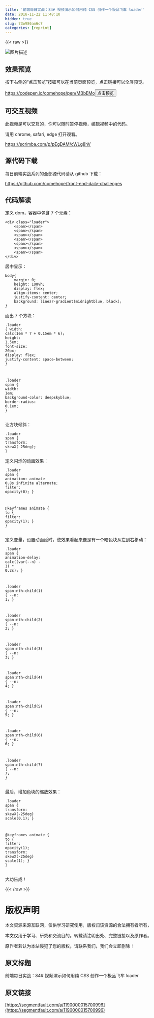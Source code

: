 ```yaml
---
title: '前端每日实战：84# 视频演示如何用纯 CSS 创作一个极品飞车 loader' 
date: 2018-11-22 11:48:10
hidden: true
slug: 73o986am6c7
categories: [reprint]
---
```


{{< raw >}}
<p><span class="img-wrap"><img data-src="/img/bVbd2HZ?w=400&amp;h=301" src="https://static.alili.tech/img/bVbd2HZ?w=400&amp;h=301" alt="&#x56FE;&#x7247;&#x63CF;&#x8FF0;" title="&#x56FE;&#x7247;&#x63CF;&#x8FF0;" style="cursor:pointer;display:inline"></span></p><h2 id="articleHeader0">&#x6548;&#x679C;&#x9884;&#x89C8;</h2><p>&#x6309;&#x4E0B;&#x53F3;&#x4FA7;&#x7684;&#x201C;&#x70B9;&#x51FB;&#x9884;&#x89C8;&#x201D;&#x6309;&#x94AE;&#x53EF;&#x4EE5;&#x5728;&#x5F53;&#x524D;&#x9875;&#x9762;&#x9884;&#x89C8;&#xFF0C;&#x70B9;&#x51FB;&#x94FE;&#x63A5;&#x53EF;&#x4EE5;&#x5168;&#x5C4F;&#x9884;&#x89C8;&#x3002;</p><p><a href="https://codepen.io/comehope/pen/MBbEMo" rel="nofollow noreferrer" target="_blank">https://codepen.io/comehope/pen/MBbEMo</a><button class="btn btn-xs btn-default ml10 preview" data-url="comehope/pen/MBbEMo" data-typeid="3">&#x70B9;&#x51FB;&#x9884;&#x89C8;</button></p><h2 id="articleHeader1">&#x53EF;&#x4EA4;&#x4E92;&#x89C6;&#x9891;</h2><p>&#x6B64;&#x89C6;&#x9891;&#x662F;&#x53EF;&#x4EE5;&#x4EA4;&#x4E92;&#x7684;&#xFF0C;&#x4F60;&#x53EF;&#x4EE5;&#x968F;&#x65F6;&#x6682;&#x505C;&#x89C6;&#x9891;&#xFF0C;&#x7F16;&#x8F91;&#x89C6;&#x9891;&#x4E2D;&#x7684;&#x4EE3;&#x7801;&#x3002;</p><p>&#x8BF7;&#x7528; chrome, safari, edge &#x6253;&#x5F00;&#x89C2;&#x770B;&#x3002;</p><p><a href="https://scrimba.com/p/pEgDAM/cWLg8hV" rel="nofollow noreferrer" target="_blank">https://scrimba.com/p/pEgDAM/cWLg8hV</a></p><h2 id="articleHeader2">&#x6E90;&#x4EE3;&#x7801;&#x4E0B;&#x8F7D;</h2><p>&#x6BCF;&#x65E5;&#x524D;&#x7AEF;&#x5B9E;&#x6218;&#x7CFB;&#x5217;&#x7684;&#x5168;&#x90E8;&#x6E90;&#x4EE3;&#x7801;&#x8BF7;&#x4ECE; github &#x4E0B;&#x8F7D;&#xFF1A;</p><p><a href="https://github.com/comehope/front-end-daily-challenges" rel="nofollow noreferrer" target="_blank">https://github.com/comehope/front-end-daily-challenges</a></p><h2 id="articleHeader3">&#x4EE3;&#x7801;&#x89E3;&#x8BFB;</h2><p>&#x5B9A;&#x4E49; dom&#xFF0C;&#x5BB9;&#x5668;&#x4E2D;&#x5305;&#x542B; 7 &#x4E2A;&#x5143;&#x7D20;&#xFF1A;</p><div class="widget-codetool" style="display:none"><div class="widget-codetool--inner"><span class="selectCode code-tool" data-toggle="tooltip" data-placement="top" title="" data-original-title="&#x5168;&#x9009;"></span> <span type="button" class="copyCode code-tool" data-toggle="tooltip" data-placement="top" data-clipboard-text="&lt;div class=&quot;loader&quot;&gt;
    &lt;span&gt;&lt;/span&gt;
    &lt;span&gt;&lt;/span&gt;
    &lt;span&gt;&lt;/span&gt;
    &lt;span&gt;&lt;/span&gt;
    &lt;span&gt;&lt;/span&gt;
    &lt;span&gt;&lt;/span&gt;
    &lt;span&gt;&lt;/span&gt;
&lt;/div&gt;" title="" data-original-title="&#x590D;&#x5236;"></span> <span type="button" class="saveToNote code-tool" data-toggle="tooltip" data-placement="top" title="" data-original-title="&#x653E;&#x8FDB;&#x7B14;&#x8BB0;"></span></div></div><pre class="xml hljs"><code class="html"><span class="hljs-tag">&lt;<span class="hljs-name">div</span> <span class="hljs-attr">class</span>=<span class="hljs-string">&quot;loader&quot;</span>&gt;</span>
    <span class="hljs-tag">&lt;<span class="hljs-name">span</span>&gt;</span><span class="hljs-tag">&lt;/<span class="hljs-name">span</span>&gt;</span>
    <span class="hljs-tag">&lt;<span class="hljs-name">span</span>&gt;</span><span class="hljs-tag">&lt;/<span class="hljs-name">span</span>&gt;</span>
    <span class="hljs-tag">&lt;<span class="hljs-name">span</span>&gt;</span><span class="hljs-tag">&lt;/<span class="hljs-name">span</span>&gt;</span>
    <span class="hljs-tag">&lt;<span class="hljs-name">span</span>&gt;</span><span class="hljs-tag">&lt;/<span class="hljs-name">span</span>&gt;</span>
    <span class="hljs-tag">&lt;<span class="hljs-name">span</span>&gt;</span><span class="hljs-tag">&lt;/<span class="hljs-name">span</span>&gt;</span>
    <span class="hljs-tag">&lt;<span class="hljs-name">span</span>&gt;</span><span class="hljs-tag">&lt;/<span class="hljs-name">span</span>&gt;</span>
    <span class="hljs-tag">&lt;<span class="hljs-name">span</span>&gt;</span><span class="hljs-tag">&lt;/<span class="hljs-name">span</span>&gt;</span>
<span class="hljs-tag">&lt;/<span class="hljs-name">div</span>&gt;</span></code></pre><p>&#x5C45;&#x4E2D;&#x663E;&#x793A;&#xFF1A;</p><div class="widget-codetool" style="display:none"><div class="widget-codetool--inner"><span class="selectCode code-tool" data-toggle="tooltip" data-placement="top" title="" data-original-title="&#x5168;&#x9009;"></span> <span type="button" class="copyCode code-tool" data-toggle="tooltip" data-placement="top" data-clipboard-text="body{
    margin: 0;
    height: 100vh;
    display: flex;
    align-items: center;
    justify-content: center;
    background: linear-gradient(midnightblue, black);
}" title="" data-original-title="&#x590D;&#x5236;"></span> <span type="button" class="saveToNote code-tool" data-toggle="tooltip" data-placement="top" title="" data-original-title="&#x653E;&#x8FDB;&#x7B14;&#x8BB0;"></span></div></div><pre class="css hljs"><code class="css"><span class="hljs-selector-tag">body</span>{
    <span class="hljs-attribute">margin</span>: <span class="hljs-number">0</span>;
    <span class="hljs-attribute">height</span>: <span class="hljs-number">100vh</span>;
    <span class="hljs-attribute">display</span>: flex;
    <span class="hljs-attribute">align-items</span>: center;
    <span class="hljs-attribute">justify-content</span>: center;
    <span class="hljs-attribute">background</span>: <span class="hljs-built_in">linear-gradient</span>(midnightblue, black);
}</code></pre><p>&#x753B;&#x51FA; 7 &#x4E2A;&#x65B9;&#x5757;&#xFF1A;</p><div class="widget-codetool" style="display:none"><div class="widget-codetool--inner"><span class="selectCode code-tool" data-toggle="tooltip" data-placement="top" title="" data-original-title="&#x5168;&#x9009;"></span> <span type="button" class="copyCode code-tool" data-toggle="tooltip" data-placement="top" data-clipboard-text=".loader {
    width: calc(1em * 7 + 0.15em * 6);
    height: 1.5em;
    font-size: 20px;
    display: flex;
    justify-content: space-between;
}

.loader span {
    width: 1em;
    background-color: deepskyblue;
    border-radius: 0.1em;
}" title="" data-original-title="&#x590D;&#x5236;"></span> <span type="button" class="saveToNote code-tool" data-toggle="tooltip" data-placement="top" title="" data-original-title="&#x653E;&#x8FDB;&#x7B14;&#x8BB0;"></span></div></div><pre class="css hljs"><code class="css"><span class="hljs-selector-class">.loader</span> {
    <span class="hljs-attribute">width</span>: <span class="hljs-built_in">calc</span>(1em * 7 + 0.15em * 6);
    <span class="hljs-attribute">height</span>: <span class="hljs-number">1.5em</span>;
    <span class="hljs-attribute">font-size</span>: <span class="hljs-number">20px</span>;
    <span class="hljs-attribute">display</span>: flex;
    <span class="hljs-attribute">justify-content</span>: space-between;
}

<span class="hljs-selector-class">.loader</span> <span class="hljs-selector-tag">span</span> {
    <span class="hljs-attribute">width</span>: <span class="hljs-number">1em</span>;
    <span class="hljs-attribute">background-color</span>: deepskyblue;
    <span class="hljs-attribute">border-radius</span>: <span class="hljs-number">0.1em</span>;
}</code></pre><p>&#x8BA9;&#x65B9;&#x5757;&#x503E;&#x659C;&#xFF1A;</p><div class="widget-codetool" style="display:none"><div class="widget-codetool--inner"><span class="selectCode code-tool" data-toggle="tooltip" data-placement="top" title="" data-original-title="&#x5168;&#x9009;"></span> <span type="button" class="copyCode code-tool" data-toggle="tooltip" data-placement="top" data-clipboard-text=".loader span {
    transform: skewX(-25deg);
}" title="" data-original-title="&#x590D;&#x5236;"></span> <span type="button" class="saveToNote code-tool" data-toggle="tooltip" data-placement="top" title="" data-original-title="&#x653E;&#x8FDB;&#x7B14;&#x8BB0;"></span></div></div><pre class="css hljs"><code class="css"><span class="hljs-selector-class">.loader</span> <span class="hljs-selector-tag">span</span> {
    <span class="hljs-attribute">transform</span>: <span class="hljs-built_in">skewX</span>(-25deg);
}</code></pre><p>&#x5B9A;&#x4E49;&#x95EA;&#x70C1;&#x7684;&#x52A8;&#x753B;&#x6548;&#x679C;&#xFF1A;</p><div class="widget-codetool" style="display:none"><div class="widget-codetool--inner"><span class="selectCode code-tool" data-toggle="tooltip" data-placement="top" title="" data-original-title="&#x5168;&#x9009;"></span> <span type="button" class="copyCode code-tool" data-toggle="tooltip" data-placement="top" data-clipboard-text=".loader span {
    animation: animate 0.8s infinite alternate;
    filter: opacity(0);
}

@keyframes animate {
    to {
        filter: opacity(1);
    }
}" title="" data-original-title="&#x590D;&#x5236;"></span> <span type="button" class="saveToNote code-tool" data-toggle="tooltip" data-placement="top" title="" data-original-title="&#x653E;&#x8FDB;&#x7B14;&#x8BB0;"></span></div></div><pre class="css hljs"><code class="css"><span class="hljs-selector-class">.loader</span> <span class="hljs-selector-tag">span</span> {
    <span class="hljs-attribute">animation</span>: animate <span class="hljs-number">0.8s</span> infinite alternate;
    <span class="hljs-attribute">filter</span>: <span class="hljs-built_in">opacity</span>(0);
}

@<span class="hljs-keyword">keyframes</span> animate {
    <span class="hljs-selector-tag">to</span> {
        <span class="hljs-attribute">filter</span>: <span class="hljs-built_in">opacity</span>(1);
    }
}</code></pre><p>&#x5B9A;&#x4E49;&#x53D8;&#x91CF;&#xFF0C;&#x8BBE;&#x7F6E;&#x52A8;&#x753B;&#x5EF6;&#x65F6;&#xFF0C;&#x4F7F;&#x6548;&#x679C;&#x770B;&#x8D77;&#x6765;&#x50CF;&#x662F;&#x6709;&#x4E00;&#x4E2A;&#x6697;&#x8272;&#x5757;&#x4ECE;&#x5DE6;&#x5230;&#x53F3;&#x79FB;&#x52A8;&#xFF1A;</p><div class="widget-codetool" style="display:none"><div class="widget-codetool--inner"><span class="selectCode code-tool" data-toggle="tooltip" data-placement="top" title="" data-original-title="&#x5168;&#x9009;"></span> <span type="button" class="copyCode code-tool" data-toggle="tooltip" data-placement="top" data-clipboard-text=".loader span {
    animation-delay: calc((var(--n) - 1) * 0.2s);
}

.loader span:nth-child(1) {
    --n: 1;
}

.loader span:nth-child(2) {
    --n: 2;
}

.loader span:nth-child(3) {
    --n: 3;
}

.loader span:nth-child(4) {
    --n: 4;
}

.loader span:nth-child(5) {
    --n: 5;
}

.loader span:nth-child(6) {
    --n: 6;
}

.loader span:nth-child(7) {
    --n: 7;
}" title="" data-original-title="&#x590D;&#x5236;"></span> <span type="button" class="saveToNote code-tool" data-toggle="tooltip" data-placement="top" title="" data-original-title="&#x653E;&#x8FDB;&#x7B14;&#x8BB0;"></span></div></div><pre class="css hljs"><code class="css"><span class="hljs-selector-class">.loader</span> <span class="hljs-selector-tag">span</span> {
    <span class="hljs-attribute">animation-delay</span>: <span class="hljs-built_in">calc</span>((var(--n) - <span class="hljs-number">1</span>) * <span class="hljs-number">0.2s</span>);
}

<span class="hljs-selector-class">.loader</span> <span class="hljs-selector-tag">span</span><span class="hljs-selector-pseudo">:nth-child(1)</span> {
    <span class="hljs-attribute">--n</span>: <span class="hljs-number">1</span>;
}

<span class="hljs-selector-class">.loader</span> <span class="hljs-selector-tag">span</span><span class="hljs-selector-pseudo">:nth-child(2)</span> {
    <span class="hljs-attribute">--n</span>: <span class="hljs-number">2</span>;
}

<span class="hljs-selector-class">.loader</span> <span class="hljs-selector-tag">span</span><span class="hljs-selector-pseudo">:nth-child(3)</span> {
    <span class="hljs-attribute">--n</span>: <span class="hljs-number">3</span>;
}

<span class="hljs-selector-class">.loader</span> <span class="hljs-selector-tag">span</span><span class="hljs-selector-pseudo">:nth-child(4)</span> {
    <span class="hljs-attribute">--n</span>: <span class="hljs-number">4</span>;
}

<span class="hljs-selector-class">.loader</span> <span class="hljs-selector-tag">span</span><span class="hljs-selector-pseudo">:nth-child(5)</span> {
    <span class="hljs-attribute">--n</span>: <span class="hljs-number">5</span>;
}

<span class="hljs-selector-class">.loader</span> <span class="hljs-selector-tag">span</span><span class="hljs-selector-pseudo">:nth-child(6)</span> {
    <span class="hljs-attribute">--n</span>: <span class="hljs-number">6</span>;
}

<span class="hljs-selector-class">.loader</span> <span class="hljs-selector-tag">span</span><span class="hljs-selector-pseudo">:nth-child(7)</span> {
    <span class="hljs-attribute">--n</span>: <span class="hljs-number">7</span>;
}</code></pre><p>&#x6700;&#x540E;&#xFF0C;&#x589E;&#x52A0;&#x8272;&#x5757;&#x7684;&#x7F29;&#x653E;&#x6548;&#x679C;&#xFF1A;</p><div class="widget-codetool" style="display:none"><div class="widget-codetool--inner"><span class="selectCode code-tool" data-toggle="tooltip" data-placement="top" title="" data-original-title="&#x5168;&#x9009;"></span> <span type="button" class="copyCode code-tool" data-toggle="tooltip" data-placement="top" data-clipboard-text=".loader span {
    transform: skewX(-25deg) scale(0.1);
}

@keyframes animate {
    to {
        filter: opacity(1);
        transform: skewX(-25deg) scale(1);
    }
}" title="" data-original-title="&#x590D;&#x5236;"></span> <span type="button" class="saveToNote code-tool" data-toggle="tooltip" data-placement="top" title="" data-original-title="&#x653E;&#x8FDB;&#x7B14;&#x8BB0;"></span></div></div><pre class="css hljs"><code class="css"><span class="hljs-selector-class">.loader</span> <span class="hljs-selector-tag">span</span> {
    <span class="hljs-attribute">transform</span>: <span class="hljs-built_in">skewX</span>(-25deg) <span class="hljs-built_in">scale</span>(0.1);
}

@<span class="hljs-keyword">keyframes</span> animate {
    <span class="hljs-selector-tag">to</span> {
        <span class="hljs-attribute">filter</span>: <span class="hljs-built_in">opacity</span>(1);
        <span class="hljs-attribute">transform</span>: <span class="hljs-built_in">skewX</span>(-25deg) <span class="hljs-built_in">scale</span>(1);
    }
}</code></pre><p>&#x5927;&#x529F;&#x544A;&#x6210;&#xFF01;</p>
{{< /raw >}}

# 版权声明
本文资源来源互联网，仅供学习研究使用，版权归该资源的合法拥有者所有，

本文仅用于学习、研究和交流目的。转载请注明出处、完整链接以及原作者。

原作者若认为本站侵犯了您的版权，请联系我们，我们会立即删除！

## 原文标题
前端每日实战：84# 视频演示如何用纯 CSS 创作一个极品飞车 loader

## 原文链接
[https://segmentfault.com/a/1190000015700996](https://segmentfault.com/a/1190000015700996)

